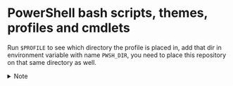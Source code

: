 # PowerShell bash scripts, themes, profiles and cmdlets

Run `$PROFILE` to see which directory the profile is placed in, add that dir in environment variable with name `PWSH_DIR`, you need to place this repository on that same directory as well.


<details>
  <summary>Note</summary>
  
  Optionally, to use it in older Microsoft PowerShell, run:
  ```bash
  notepad $PROFILE.AllUsersAllHosts
  ```
and add `. $env:PWSH_DIR\profile.ps1`
</details>
